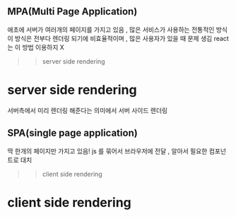 ## MPA(Multi Page Application)
애초에 서버가 여러개의 페이지를 가지고 있음 , 많은 서비스가 사용하는 전통적인 방식 
이 방식은 전부다 렌더링 되기에 비효율적이며 , 많은 사용자가 있을 때 문제 생김
react는 이 방법 이용하지 X
>> server side rendering

# server side rendering
서버측에서 미리 렌더링 해준다는 의미에서 서버 사이드 렌더링

## SPA(single page application)
딱 한개의 페이지만 가지고 있음! js 를 묶어서 브라우저에 전달 , 알아서 필요한 컴포넌트로 대치
>> client side rendering

# client side rendering

